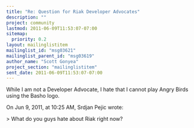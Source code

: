```yaml
---
title: "Re: Question for Riak Developer Advocates"
description: ""
project: community
lastmod: 2011-06-09T11:53:07-07:00
sitemap:
  priority: 0.2
layout: mailinglistitem
mailinglist_id: "msg03621"
mailinglist_parent_id: "msg03619"
author_name: "Scott Gonyea"
project_section: "mailinglistitem"
sent_date: 2011-06-09T11:53:07-07:00
---
```



While I am not a Developer Advocate, I hate that I cannot play Angry Birds 
using the Basho logo.

On Jun 9, 2011, at 10:25 AM, Srdjan Pejic wrote:

&gt; What do you guys hate about Riak right now? 
